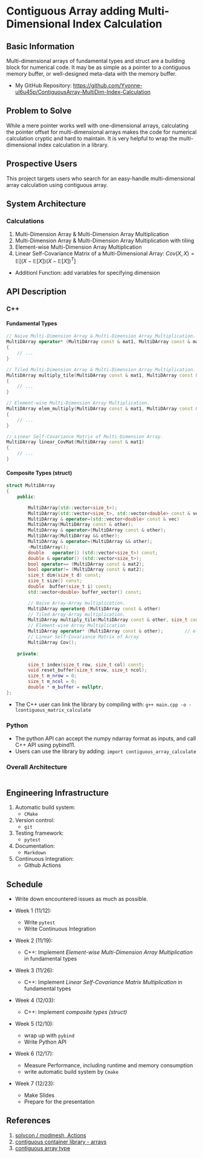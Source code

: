 # Contiguous Array adding Multi-Dimensional Index Calculation


## Basic Information

Multi-dimensional arrays of fundamental types and struct are a building block
for numerical code. It may be as simple as a pointer to a contiguous memory
buffer, or well-designed meta-data with the memory buffer.

- My GitHub Repository:
    https://github.com/Yvonne-ul6u45p/ContiguousArray-MultiDim-Index-Calculation


## Problem to Solve

While a mere pointer works well with one-dimensional arrays, calculating the
pointer offset for multi-dimensional arrays makes the code for numerical
calculation cryptic and hard to maintain. It is very helpful to wrap the multi-
dimensional index calculation in a library.


## Prospective Users

This project targets users who search for an easy-handle multi-dimensional
array calculation using contiguous array.


## System Architecture

### Calculations

1. Multi-Dimension Array & Multi-Dimension Array Multiplication
1. Multi-Dimension Array & Multi-Dimension Array Multiplication with tiling
1. Element-wise Multi-Dimension Array Multiplication
1. Linear Self-Covariance Matrix of a Multi-Dimensional Array: $Cov(X, X) = \mathbb E[(X- \mathbb E[X])(X- \mathbb E[X])^T]$

* Additionl Function: add variables for specifying dimension


## API Description

### C++

#### Fundamental Types

```C++
// Naive Multi-Dimension Array & Multi-Dimension Array Multiplication.
MultiDArray operator* (MultiDArray const & mat1, MultiDArray const & mat2)
{
    // ...
}

// Tiled Multi-Dimension Array & Multi-Dimension Array Multiplication.
MultiDArray multiply_tile(MultiDArray const & mat1, MultiDArray const & mat2, size_t const tsize)
{
    // ...
}

// Element-wise Multi-Dimension Array Multiplication.
MultiDArray elem_multiply(MultiDArray const & mat1, MultiDArray const & mat2)
{
    // ...
}

// Linear Self-Covariance Matrix of Multi-Dimension Array.
MultiDArray linear_CovMat(MultiDArray const & mat1)
{
    // ...
}

```


#### Composite Types (struct)

```C++
struct MultiDArray
{
    public:

        MultiDArray(std::vector<size_t>);
        MultiDArray(std::vector<size_t>, std::vector<double> const & vec);
        MultiDArray & operator=(std::vector<double> const & vec)
        MultiDArray(MultiDArray const & other);
        MultiDArray & operator=(MultiDArray const & other);
        MultiDArray(MultiDArray && other);
        MultiDArray & operator=(MultiDArray && other);
        ~MultiDArray();
        double   operator() (std::vector<size_t>) const;
        double & operator() (std::vector<size_t>);
        bool operator== (MultiDArray const & mat2);
        bool operator!= (MultiDArray const & mat2);
        size_t dim(size_t d) const;
        size_t size() const;
        double  buffer(size_t i) const;
        std::vector<double> buffer_vector() const;

        // Naive Array-Array multiplication.
        MultiDArray operator@ (MultiDArray const & other)
        // Tiled Array-Array multiplication.
        MultiDArray multiply_tile(MultiDArray const & other, size_t const tsize);
        // Element-wise Array Multiplication
        MultiDArray operator* (MultiDArray const & other);        // element-wise multiplication
        // Linear Self-Covariance Matrix of Array
        MultiDArray Cov();
    
    private:

        size_t index(size_t row, size_t col) const;
        void reset_buffer(size_t nrow, size_t ncol);
        size_t m_nrow = 0;
        size_t m_ncol = 0;
        double * m_buffer = nullptr;
};
```

* The C++ user can link the library by compiling with:
    `g++ main.cpp -o -lcontiguous_matrix_calculate`


### Python
* The python API can accept the numpy ndarray format as inputs, and call C++
    API using pybind11.
* Users can use the library by adding:
    `import contiguous_array_calculate`


### Overall Architecture

```mermaid
```

## Engineering Infrastructure

1. Automatic build system: 
    - `CMake`
2. Version control:
    - `git`
3. Testing framework:
    - `pytest`
4. Documentation:
    - `Markdown`
5. Continuous Integration: 
    - Github Actions


## Schedule

* Write down encountered issues as much as possible.

* Week 1 (11/12):
    - Write `pytest`
    - Write Continuous Integration
* Week 2 (11/19):
    - C++: Implement *Element-wise Multi-Dimension Array Multiplication* in
            fundamental types
* Week 3 (11/26):
    - C++: Implement *Linear Self-Covariance Matrix Multiplication* in
            fundamental types
* Week 4 (12/03):
    - C++: Implement *composite types (struct)*
* Week 5 (12/10):
    - wrap up with `pybind`
    - Write Python API
* Week 6 (12/17):
    - Measure Performance, including runtime and memory consumption
    - write automatic build system by `Cmake`
* Week 7 (12/23):
    - Make Slides
    - Prepare for the presentation


## References

1. [solvcon / modmesh, Actions](https://github.com/solvcon/modmesh/actions/runs/6983552231/job/19004850729)
2. [contiguous container library - arrays](https://github.com/foonathan/array)
3. [contiguous array type](https://github.com/andrewthad/contiguous)
